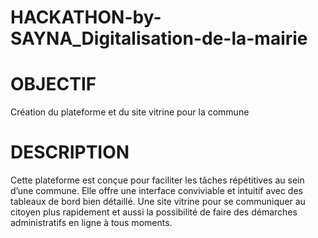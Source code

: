 # HACKATHON-by-SAYNA_Digitalisation-de-la-mairie

# OBJECTIF
Création du plateforme et du site vitrine pour la commune

# DESCRIPTION
Cette plateforme est conçue pour faciliter les tâches répétitives au sein d’une commune. Elle offre une interface conviviable et intuitif avec des tableaux de bord bien détaillé.
Une site vitrine pour se communiquer au citoyen plus rapidement et aussi la possibilité de faire des démarches administratifs en ligne à tous moments.



